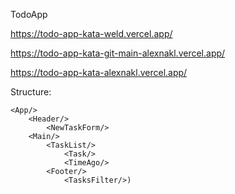 TodoApp

https://todo-app-kata-weld.vercel.app/

https://todo-app-kata-git-main-alexnakl.vercel.app/

https://todo-app-kata-alexnakl.vercel.app/

Structure:

    <App/>
    	<Header/>
    		<NewTaskForm/>
    	<Main/>
    		<TaskList/>
    			<Task/>
    			<TimeAgo/>
    		<Footer/>
    			<TasksFilter/>)
